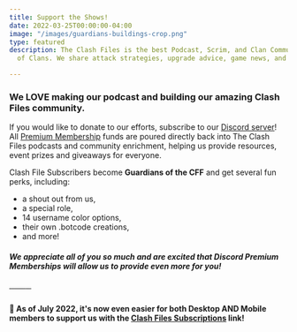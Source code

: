 ```yaml
---
title: Support the Shows!
date: 2022-03-25T00:00:00-04:00
image: "/images/guardians-buildings-crop.png"
type: featured
description: The Clash Files is the best Podcast, Scrim, and Clan Community in Clash
  of Clans. We share attack strategies, upgrade advice, game news, and base design.

---
```

### We LOVE making our podcast and building our amazing Clash Files community.

If you would like to donate to our efforts, subscribe to our [Discord server](discord.gg/clashfiles)! All [Premium Membership](https://discord.com/channels/101681392651362304/role-subscriptions) funds are poured directly back into The Clash Files podcasts and community enrichment, helping us provide resources, event prizes and giveaways for everyone.

Clash File Subscribers become **Guardians of the CFF** and get several fun perks, including:

* a shout out from us,
* a special role,
* 14 username color options,
* their own .botcode creations,
* and more!

##### We appreciate all of you so much and are excited that **Discord Premium Memberships** will allow us to provide even more for you!

────

#### 🚀 As of July 2022, it's now even easier for both Desktop AND Mobile members to support us with the [**Clash Files Subscriptions**](https://discord.com/channels/101681392651362304/role-subscriptions) link!

#### 

#### 